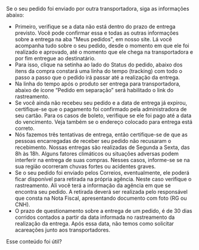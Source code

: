 Se o seu pedido foi enviado por outra transportadora, siga as informações abaixo:

- Primeiro, verifique se a data não está dentro do prazo de entrega previsto. Você pode confirmar essa e todas as outras informações sobre a entrega na aba "Meus pedidos", em nosso site. Lá você acompanha tudo sobre o seu pedido, desde o momento em que ele foi realizado e aprovado, até o momento que ele chega na transportadora e por fim entregue ao destinatário.
- Para isso, clique na setinha ao lado do Status do pedido, abaixo dos itens da compra constará uma linha do tempo (tracking) com todo o passo a passo que o pedido irá passar até a realização da entrega.
- Na linha do tempo após o produto ser entrega para transportadora, abaixo de ícone “Pedido em separação” será habilitado o link do rastreamento.
- Se você ainda não recebeu seu pedido e a data de entrega já expirou, certifique-se que o pagamento foi confirmado pela administradora de seu cartão. Para os casos de boleto, verifique se ele foi pago até a data do vencimento. Veja também se o endereço colocado para entrega está correto.
- Nós fazemos três tentativas de entrega, então certifique-se de que as pessoas encarregadas de receber seu pedido não recusaram o recebimento. Nossas entregas são realizadas de Segunda a Sexta, das 8h às 18h. Alguns fatores climáticos ou situações adversas podem interferir na entrega de suas compras. Nesses casos, informe-se se na sua região ocorreram chuvas fortes ou acidentes graves.
- Se o seu pedido foi enviado pelos Correios, eventualmente, ele poderá ficar disponível para retirada na própria agência. Neste caso verifique o rastreamento. Ali você terá a informação da agência em que se encontra seu pedido. A retirada deverá ser realizada pelo responsável que consta na Nota Fiscal, apresentando documento com foto (RG ou CNH). 
- O prazo de questionamento sobre a entrega de um pedido, é de 30 dias corridos contados a partir da data informada no rastreamento da realização da entrega. Após essa data, não temos como solicitar acareações junto aos transportadores. 

Esse conteúdo foi útil?